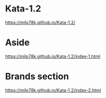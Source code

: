 # Kata-1.2

https://milo78k.github.io/Kata-1.2/

# Aside
https://milo78k.github.io/Kata-1.2/index-1.html

# Brands section
https://milo78k.github.io/Kata-1.2/index-2.html
